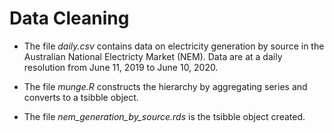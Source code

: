 # Data Cleaning

- The file *daily.csv* contains data on electricity generation by source in the Australian National Electricty Market (NEM). Data are at a daily resolution from June 11, 2019 to June 10, 2020.

- The file *munge.R* constructs the hierarchy by aggregating series and converts to a tsibble object.

- The file *nem_generation_by_source.rds* is the tsibble object created.
